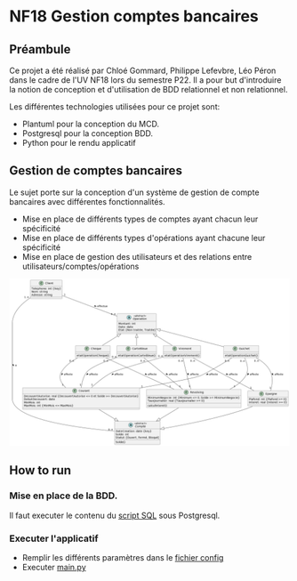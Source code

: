 # NF18 Gestion comptes bancaires

## Préambule

Ce projet a été réalisé par Chloé Gommard, Philippe Lefevbre, Léo Péron dans le cadre de l'UV NF18 lors du semestre P22. Il a pour but d'introduire la notion de conception et d'utilisation de BDD relationnel et non relationnel.

Les différentes technologies utilisées pour ce projet sont:
 - Plantuml pour la conception du MCD.
 - Postgresql pour la conception BDD.
 - Python pour le rendu applicatif

## Gestion de comptes bancaires 

Le sujet porte sur la conception d'un système de gestion de compte bancaires avec différentes fonctionnalités.
- Mise en place de différents types de comptes ayant chacun leur spécificité 
- Mise en place de différents types d'opérations ayant chacune leur spécificité
- Mise en place de gestion des utilisateurs et des relations entre utilisateurs/comptes/opérations

![](UML.png)

## How to run

### Mise en place de la BDD.

Il faut executer le contenu du [script SQL](bdd.sql) sous Postgresql.

### Executer l'applicatif

- Remplir les différents paramètres dans le [fichier config](db_config.json)
- Executer [main.py](main.py)
